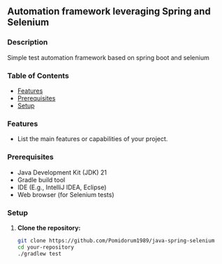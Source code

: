 ## Automation framework leveraging Spring and Selenium

### Description
Simple test automation framework based on spring boot and selenium

### Table of Contents
- [Features](#features)
- [Prerequisites](#prerequisites)
- [Setup](#setup)

### Features
- List the main features or capabilities of your project.

### Prerequisites
- Java Development Kit (JDK) 21
- Gradle build tool
- IDE (E.g., IntelliJ IDEA, Eclipse)
- Web browser (for Selenium tests)

### Setup
1. **Clone the repository:**
   ```bash
   git clone https://github.com/Pomidorum1989/java-spring-selenium
   cd your-repository
   ./gradlew test